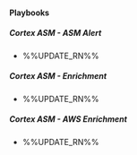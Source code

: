 
#### Playbooks

##### Cortex ASM - ASM Alert

- %%UPDATE_RN%%
##### Cortex ASM - Enrichment

- %%UPDATE_RN%%
##### Cortex ASM - AWS Enrichment

- %%UPDATE_RN%%
